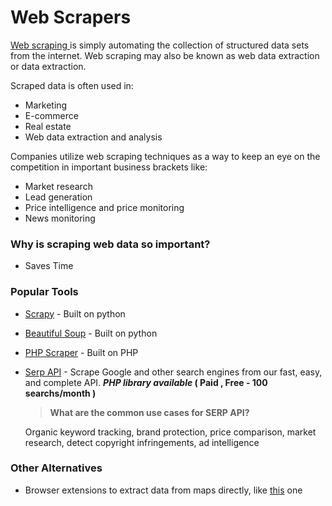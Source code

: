 # Web Scrapers

[Web scraping ](https://www.upwork.com/resources/web-scraping-basics)is simply automating the collection of structured data sets from the internet. Web scraping may also be known as web data extraction or data extraction.

Scraped data is often used in:

* Marketing
* E-commerce
* Real estate
* Web data extraction and analysis

 Companies utilize web scraping techniques as a way to keep an eye on the competition in important business brackets like:

* Market research
* Lead generation
* Price intelligence and price monitoring
* News monitoring

### Why is scraping web data so important?

* Saves Time

### Popular Tools

* [Scrapy](https://scrapy.org/) - Built on python
* [Beautiful Soup](https://www.crummy.com/software/BeautifulSoup/bs4/doc/) - Built on python
* [PHP Scraper](https://github.com/spekulatius/PHPScraper) - Built on PHP
* [Serp API](https://serpapi.com/) - Scrape Google and other search engines from our fast, easy, and complete API. ***PHP library available* ( Paid , Free - 100 searchs/month )**

  > **What are the common use cases for SERP API?**
  >

  Organic keyword tracking, brand protection, price comparison, market research, detect copyright infringements, ad intelligence

### Other Alternatives

* Browser extensions to extract data from maps directly, like [this](https://chromewebstore.google.com/detail/maps-scraper-leads-extrac/ghokiciomljbacchbkfhmnlmflbponlf?hl=en&pli=1) one
